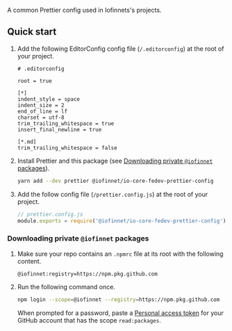 A common Prettier config used in Iofinnets's projects.

## Quick start

1. Add the following EditorConfig config file (`/.editorconfig`) at the root of your project.

   ```editorconfig
   # .editorconfig

   root = true

   [*]
   indent_style = space
   indent_size = 2
   end_of_line = lf
   charset = utf-8
   trim_trailing_whitespace = true
   insert_final_newline = true

   [*.md]
   trim_trailing_whitespace = false
   ```

2. Install Prettier and this package (see
   [Downloading private `@iofinnet` packages](#downloading-private-iofinnet-packages)).

   ```bash
   yarn add --dev prettier @iofinnet/io-core-fedev-prettier-config
   ```

3. Add the follow config file (`/prettier.config.js`) at the root of your project.

   ```js
   // prettier.config.js
   module.exports = require('@iofinnet/io-core-fedev-prettier-config');
   ```

### Downloading private `@iofinnet` packages

1. Make sure your repo contains an `.npmrc` file at its root with the following content.

   ```.npmrc
   @iofinnet:registry=https://npm.pkg.github.com
   ```

2. Run the following command once.

   ```bash
   npm login --scope=@iofinnet --registry=https://npm.pkg.github.com
   ```

   When prompted for a password, paste a [Personal access token](https://github.com/settings/tokens)
   for your GitHub account that has the scope `read:packages`.

